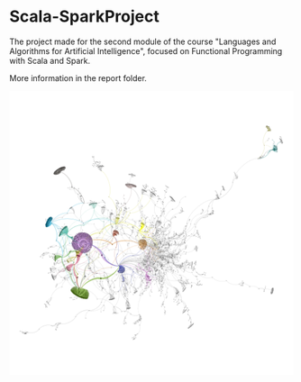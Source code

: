 # Scala-SparkProject

The project made for the second module of the course "Languages and Algorithms for Artificial Intelligence", focused on Functional Programming with Scala and Spark.

More information in the report folder.

![Gephi cluster visualization](report/gephi_1.png)
